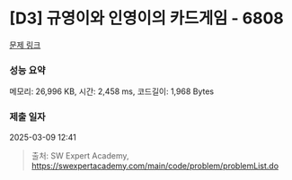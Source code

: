 # [D3] 규영이와 인영이의 카드게임 - 6808 

[문제 링크](https://swexpertacademy.com/main/code/problem/problemDetail.do?contestProbId=AWgv9va6HnkDFAW0) 

### 성능 요약

메모리: 26,996 KB, 시간: 2,458 ms, 코드길이: 1,968 Bytes

### 제출 일자

2025-03-09 12:41



> 출처: SW Expert Academy, https://swexpertacademy.com/main/code/problem/problemList.do